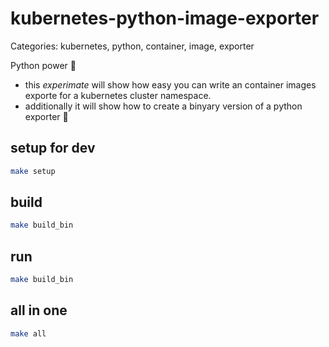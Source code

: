 # kubernetes-python-image-exporter

Categories: kubernetes, python, container, image, exporter

Python power :snake: 

- this *experimate* will show how easy you can write an container images exporte for a kubernetes cluster namespace.
- additionally it will show how to create a binyary version of a python exporter :speedboat:

## setup for dev
```bash
make setup
```
## build
```bash
make build_bin
```
## run
```bash
make build_bin
```

## all in one
```bash
make all
```

